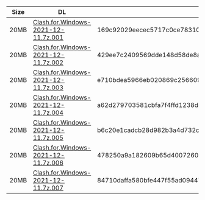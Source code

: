 |    Size   |     DL  | sha512sum |
|  ---  |  ---  |  ---  |
| 20MB | [Clash.for.Windows-2021-12-11.7z.001](https://cdn.jsdelivr.net/gh/appleians/cfw_intel@main/Clash.for.Windows-2021-12-11.7z.001) | 169c92029eecec5717c0ce7831076922bee6d4b1d689be039cfd0fb6ae79a9e85606cb1d525ba454e6bf18700090a48e34aea73e6df92be2151c550a26c5073f |
| 20MB | [Clash.for.Windows-2021-12-11.7z.002](https://cdn.jsdelivr.net/gh/appleians/cfw_intel@main/Clash.for.Windows-2021-12-11.7z.002) | 429ee7c2409569dde148d58de8ae96b128c184930757d7a862fff98e9637aeb7a680bf24211ad8725cb06f740af54043681ef7aa5051a23670f689412fffaae7 |
| 20MB | [Clash.for.Windows-2021-12-11.7z.003](https://cdn.jsdelivr.net/gh/appleians/cfw_intel@main/Clash.for.Windows-2021-12-11.7z.003) | e710bdea5966eb020869c256609dbf35266552a67a94ccd7ca8c19c5d4b1a33f66449a7a47ff18fe7567e3b7e06720749b6c21fc2c553ccbe52faac04142df98 |
| 20MB | [Clash.for.Windows-2021-12-11.7z.004](https://cdn.jsdelivr.net/gh/appleians/cfw_intel@main/Clash.for.Windows-2021-12-11.7z.004) | a62d279703581cbfa7f4ffd1238dd39ad8133702301bfc8a10571461087732f064d246b52b54a4f0d3c21f57d58ac942e0818175d84625bb4a1758e099cd65d1 |
| 20MB | [Clash.for.Windows-2021-12-11.7z.005](https://cdn.jsdelivr.net/gh/appleians/cfw_intel@main/Clash.for.Windows-2021-12-11.7z.005) | b6c20e1cadcb28d982b3a4d732c0b36df6a80d91d9d067a298ed79ab19aec12377db59f8d8d225c4fb06c859f512d2de25b9599b385d0bf7e5d27cd9eed9d511 |
| 20MB | [Clash.for.Windows-2021-12-11.7z.006](https://cdn.jsdelivr.net/gh/appleians/cfw_intel@main/Clash.for.Windows-2021-12-11.7z.006) | 478250a9a182609b65d40072600289c1c34dd595864ee205709d17aea0d62336e6916f42a35d84828deb161d53b3a413ad5ea26a483eb8bcb149f947a124ca73 |
| 20MB | [Clash.for.Windows-2021-12-11.7z.007](https://cdn.jsdelivr.net/gh/appleians/cfw_intel@main/Clash.for.Windows-2021-12-11.7z.007) | 84710daffa580bfe447f55ad09447aad0a7586100032894bd8f9feb02f553bba7f3af2cfc186a4d39d57338114bf8a163444b8c6b0cab47c4eb21e854ee48955 |
